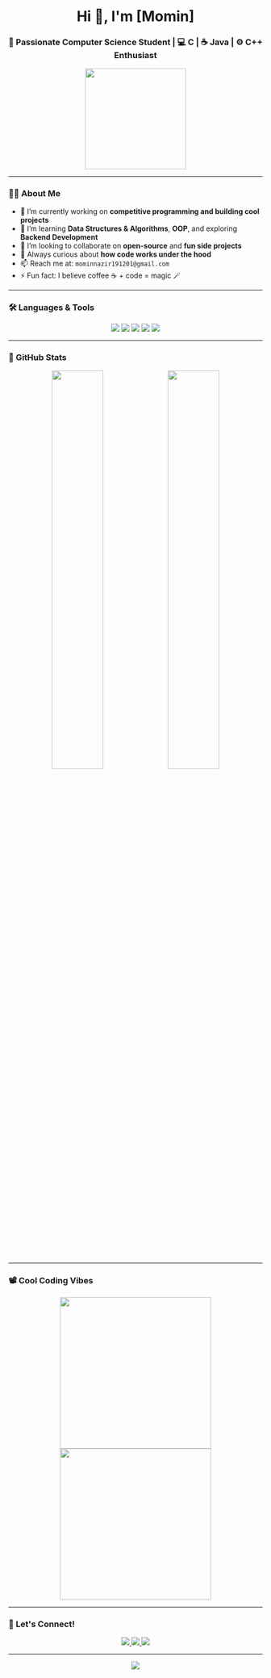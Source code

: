 <h1 align="center">Hi 👋, I'm [Momin]</h1>
<h3 align="center">🚀 Passionate Computer Science Student | 💻 C | ☕ Java | ⚙️ C++ Enthusiast</h3>

<p align="center">
  <img src="https://media.giphy.com/media/LmNwrBhejkK9EFP504/giphy.gif" width="200"/>
</p>

---

### 👨‍💻 About Me

- 🔭 I’m currently working on **competitive programming and building cool projects**
- 🌱 I’m learning **Data Structures & Algorithms**, **OOP**, and exploring **Backend Development**
- 👯 I’m looking to collaborate on **open-source** and **fun side projects**
- 🧠 Always curious about **how code works under the hood**
- 📫 Reach me at: `mominnazir191201@gmail.com`
- ⚡ Fun fact: I believe coffee ☕ + code = magic 🪄

---

### 🛠️ Languages & Tools

<p align="center">
  <img src="https://img.shields.io/badge/C-00599C?style=for-the-badge&logo=c&logoColor=white" />
  <img src="https://img.shields.io/badge/C++-004482?style=for-the-badge&logo=cplusplus&logoColor=white" />
  <img src="https://img.shields.io/badge/Java-ED8B00?style=for-the-badge&logo=java&logoColor=white" />
  <img src="https://img.shields.io/badge/VS%20Code-007ACC?style=for-the-badge&logo=visual-studio-code&logoColor=white" />
  <img src="https://img.shields.io/badge/Git-F05032?style=for-the-badge&logo=git&logoColor=white" />
</p>

---

### 🌟 GitHub Stats

<p align="center">
  <img src="https://github-readme-stats.vercel.app/api?username=Bhatt-Momin&show_icons=true&theme=radical" width="45%" />
  <img src="https://github-readme-stats.vercel.app/api/top-langs/?username=Bhatt-Momin&layout=compact&theme=radical" width="45%" />
</p>

---

### 📽️ Cool Coding Vibes

<p align="center">
  <img src="https://media.giphy.com/media/qgQUggAC3Pfv687qPC/giphy.gif" width="300"/>
  <img src="https://media.giphy.com/media/3o7aD2saalBwwftBIY/giphy.gif" width="300"/>
</p>

---

### 📌 Let's Connect!

<p align="center">
  <a href="https://www.linkedin.com/in/Bhat Momin" target="_blank">
    <img src="https://img.shields.io/badge/LinkedIn-blue?style=for-the-badge&logo=linkedin&logoColor=white" />
  </a>
  <a href="mailto:mominnazir191201@gmail.com">
    <img src="https://img.shields.io/badge/Gmail-D14836?style=for-the-badge&logo=gmail&logoColor=white" />
  </a>
  <a href="https://github.com/Bhatt-Momin" target="_blank">
    <img src="https://img.shields.io/badge/GitHub-100000?style=for-the-badge&logo=github&logoColor=white" />
  </a>
</p>

---

<p align="center">
  <img src="https://readme-typing-svg.demolab.com?font=Fira+Code&weight=500&pause=1000&color=00F7FF&center=true&vCenter=true&width=435&lines=Code.+Debug.+Repeat.;I+love+building+cool+stuff+in+C%2C+Java+%26+C%2B%2B;Always+learning+something+new" />
</p>

<!--
**Bhatt-Momin/Bhatt-Momin** is a ✨ _special_ ✨ repository because its `README.md` (this file) appears on your GitHub profile.

Here are some ideas to get you started:

- 🔭 I’m currently working on ...
- 🌱 I’m currently learning ...
- 👯 I’m looking to collaborate on ...
- 🤔 I’m looking for help with ...
- 💬 Ask me about ...
- 📫 How to reach me: ...
- 😄 Pronouns: ...
- ⚡ Fun fact: ...
-->
